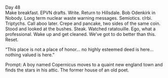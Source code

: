 Day 48  
Make breakfast. EPVN drafts. Write. Return to Hillsdale. Bob Odenkirk in Nobody. Long term nuclear waste warning messages. Semiotics. r/rbi. Triptychs. Call aboo later. Crepe and pancake, two sides of the same coin. Stood and looked at the bushes. Steak. Watched ratatouille. Ego, what a professional. Wake up and get cleaned. We’ve got to do better than this. Reset.

“This place is not a place of honor… no highly esteemed deed is here…nothing valued is here.”

Prompt: A boy named Copernicus moves to a quaint new england town and finds the stars in his attic. The former house of an old poet.
